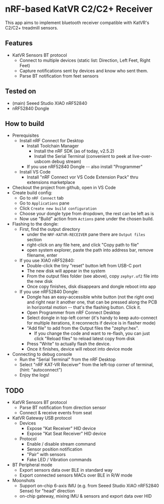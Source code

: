 # nRF-based KatVR C2/C2+ Receiver

This app aims to implement bluetooth receiver compatible with KatVR's C2/C2+ treadmill sensors.

## Features

- KatVR Sensors BT protocol
  - Connect to multiple devices (static list: Direction, Left Feet, Right Feet)
  - Capture notifications sent by devices and know who sent them.
  - Parse BT notification from feet sensors

## Tested on

- (main) Seeed Studio XIAO nRF52840
- nRF52840 Dongle

## How to build

- Prerequisites
  - Install nRF Connect for Desktop
    - Install Toolchain Manager
      - Install the nRF SDK (as of today, v2.5.2)
      - Install the Serial Terminal (convenient to peek at live-over-usbcom debug stream)
    - If you use nRF52840 Dongle -- also install "Programmer"
  - Install VS Code
    - Install "nRF Connect vor VS Code Extension Pack" thru extensions marketplace
- Checkout the project from github, open in VS Code
- Create build config:
  - Go to `nRF Connect` tab
  - Go to `Applications` pane
  - Click `Create new build configuration`
  - Choose your dongle type from dropdown, the rest can be left as is
  - Now use "Build" action from `Actions` pane under the chosen build.
- Flashing to the dongle:
  - First, find the output directory
    - under the `NRF-KATVR-RECEIVER` pane there are `Output files` section
    - right-click on any file here, and click "Copy path to file"
    - open system explorer, paste the path into address bar, remove filename, enter
  - If you use XIAO nRF52840:
    - Double-click the tiny "reset" button left from USB-C port
    - The new disk will appear in the system
    - From the output files folder (see above), copy `zephyr.uf2` file into the new disk
    - Once copy finishes, disk disappears and dongle reboot into app
  - If you use nRF52840 Dongle:
    - Dongle has an easy-accessible white button (not the right one) and right near it another
          one, that can be pressed along the PCB in horizontal motion -- that's the flashing button. Click it.
    - Open Programmer from nRF Connect Desktop
    - Select dongle in top-left corner (it's handy to keep auto-connect for multiple iterations, it reconnects if device is in flasher mode)
    - "Add file" to add from the Output files the "zephyr.hex".
      - If you change the code and want to re-flash, you can just click "Reload files" to reload latest copy from disk
    - Press "Write" to actually flash the device.
    - Once it finishes, device will reboot into device mode
- Connecting to debug console
  - Run the "Serial Terminal" from the nRF Desktop
  - Select "nRF KAT-VR Receiver" from the left-top corner of terminal, (hint: "autoconnect")
  - Enjoy the logs!

## TODO

- KatVR Sensors BT protocol
  - Parse BT notification from direction sensor
  - Connect & receive events from seat
- KatVR Gateway USB protocol
  - Devices
    - Expose "Kat Receiver" HID device
    - Expose "Kat Seat Receiver" HID device
  - Protocol
    - Enable / disable stream command
    - Sensor position notification
    - "Pair" with sensors
    - Fake LED / Vibration commands
- BT Peripheral mode
  - Export sensors data over BLE in standard way
  - Export connected sensors MACs over BLE in R/W mode
- Moonshots
  - Support on-chip 6-axis IMU (e.g. from Seeed Studio XIAO nRF52840 Sense) for "head" direction
  - on-chip gateway, mixing IMU & sensors and export data over HID
